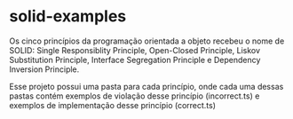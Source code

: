 # solid-examples

Os cinco princípios da programação orientada a objeto recebeu o nome de SOLID:
Single Responsiblity Principle, Open-Closed Principle, Liskov Substitution Principle, Interface Segregation Principle e Dependency Inversion Principle.

Esse projeto possui uma pasta para cada princípio, onde cada uma dessas pastas contém exemplos de violação desse princípio (incorrect.ts) e exemplos de implementação desse princípio (correct.ts)
